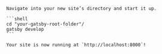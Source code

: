 

    Navigate into your new site’s directory and start it up.

    ```shell
    cd "your-gatsby-root-folder"/
    gatsby develop
    ```
    
    Your site is now running at `http://localhost:8000`!


